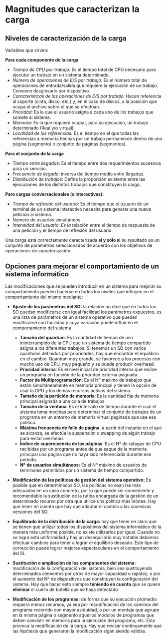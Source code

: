 # Magnitudes que caracterizan la carga

## Niveles de caracterización de la carga

Variables que sirven:

**Para cada componente de la carga**

* *Tiempo de CPU por trabajo:* Es el tiempo total de CPU necesario para ejecutar un trabajo en un sistema determinado.
* *Número de operaciones de E/S por trabajo:* Es el número total de operaciones de entrada/salida que requiere la ejecución de un trabajo. Conviene desglosarlo por dispositivo.
* *Características de las operaciones de E/S por trabajo:* Hacen referencia al soporte (cinta, disco, etc.) y, en el caso de discos, a la posición que ocupa el archivo sobre el que se efectúan.
* *Prioridad:* Es la que el usuario asigna a cada uno de los trabajos que somete al sistema.
* *Memoria:* Es la que requiere ocupar, para su ejecución, un trabajo determinado (Real y/o virtual).
* *Localidad de las referencias:* Es el tiempo en el que todas las referencias a memoria hechas por un trabajo permanecen dentro de una página (segmento) o conjunto de páginas (segmentos).

**Para el conjunto de la carga**

* *Tiempo entre llegadas:* Es el tiempo entre dos requerimientos sucesivos para un servicio.
* *Frecuencia de llegada*: inversa del tiempo medio entre llegadas.
* *Distribución de trabajos:* Define la proporción existente entre las ejecuciones de los distintos trabajos que constituyen la carga.

**Paro cargas conversacionales (o interactivas):**

* *Tiempo de reflexión del usuario:* Es el tiempo que el usuario de un terminal de un sistema interactivo necesita para generar una nueva petición al sistema.
* Número de usuarios simultáneos
* *Intensidad del usuario: Es la* relación entre el tiempo de respuesta de una petición y el tiempo de reflexión del usuario.

Una carga está correctamente caracterizada **si y sólo si** su resultado es un conjunto de parámetros seleccionados de acuerdo con los objetivos de operaciones de caracterización.

## Opciones para mejorar el comportamiento de un sistema informático

Las modificaciones que se pueden introducir en un sistema para mejorar su comportamiento pueden hacerse en todos los niveles que influyen en el comportamiento del mismo mediante:

* **Ajuste de los parámetros del SO:** la relación no dice que en todos los SO puedan modificarse con igual facilidad los parámetros expuestos, es una lista de parámetros de un sistema operativo que pueden modificarse con facilidad y cuya variación puede influir en el comportamiento del sistema

  * **Tamaño del quantum**: Es la cantidad de tiempo de uso ininterrumpido de la CPU que un sistema de tiempo compartido asigna a los diferentes trabajos. Si tenemos un SO con varios quantums definidos por prioridades, hay que encontrar el equilibrio en el cambio. Quantum muy grande, se favorece a los procesos con mucho uso de CPU, muy pequeño y se puede producir overhead.
  * **Prioridad interna**: Es el nivel inicial de prioridad interna que recibe un programa en función de la prioridad externa asignada.
  * **Factor de Multiprogramación**: Es el Nº máximo de trabajos que están simultáneamente en memoria principal y tienen la opción de usar la CPU y los demás recursos activos del sistema.
  * **Tamaño de la partición de memoria**: Es la cantidad fija de memoria principal asignada a una cola de trabajos
  * **Tamaño de la ventana**. Es el intervalo de tiempo durante el cual el sistema toma medidas para determinar el conjunto de trabajos de un programa en un entorno de memoria virtual paginada que use esa política.
  * **Máxima frecuencia de fallo de página**: a partir del instante en el que se alcanza, se efectúa la suspensión o swapping de algún trabajo para evitar overhead.
  * **Índice de supervivencia de las páginas**: Es el N° de ráfagas de CPU recibidas por un programa antes de que saque de la memoria principal una página que no haya sido referenciada durante ese período.
  * **Nº de usuarios simultáneos:** Es el Nº máximo de usuarios de terminales permitidos por un sistema de tiempo compartido.

* **Modificación de las políticas de gestión del sistema operativo:** Es posible que en determinados SO, las políticas no sean las más adecuadas en un caso concreto, por lo que puede ser conveniente y recomendable la sustitución de la rutina encargada de la gestión de un determinado recurso por otra que utilice una política más idónea. Hay que tener en cuenta que hay que adaptar el cambio a las sucesivas versiones del SO.

* **Equilibrado de la distribución de la carga:** hay que tener en claro que se tienen que utilizar todos los dispositivos del sistema informático de la manera más uniforme posible, no existe utilizarlos por igual. Cuando no se logra está uniformidad y hay un desequilibrio muy notable debemos efectuar cambios para tener a lograr el equilibrio deseado. Este tipo de corrección puede lograr mejoras espectaculares en el comportamiento del SI.

* **Sustitución o ampliación de los componentes del sistema:** modificación de la configuración del sistema, bien sea sustituyendo determinados elementos por otros de mayor capacidad o rapidez, o por el aumento del Nº de dispositivos que constituyen la configuración del sistema. Hay que hacer esto siempre **teniendo en cuenta** que se quiere **eliminar** el cuello de botella que se haya detectado.

* **Modificación de los programas:** de forma que su ejecución promedio requiera menos recursos, ya sea por recodificación de los caminos del programa recorrido con mayor asiduidad, o por un montaje que agrupe en la misma página o segmento aquellos módulos de programas que deben coexistir en memoria para la ejecución del programa, etc. Esto provoca la modificación de la carga. Hay que revisar continuamente que las hipótesis que generaron la modificación sigan siendo válidas. 